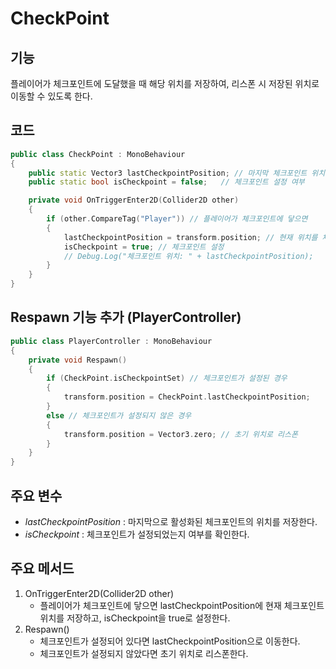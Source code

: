 # CheckPoint
## 기능
플레이어가 체크포인트에 도달했을 때 해당 위치를 저장하여, 리스폰 시 저장된 위치로 이동할 수 있도록 한다.

## 코드
```C++
public class CheckPoint : MonoBehaviour
{
    public static Vector3 lastCheckpointPosition; // 마지막 체크포인트 위치 저장
    public static bool isCheckpoint = false;   // 체크포인트 설정 여부

    private void OnTriggerEnter2D(Collider2D other)
    {
        if (other.CompareTag("Player")) // 플레이어가 체크포인트에 닿으면
        {
            lastCheckpointPosition = transform.position; // 현재 위치를 체크포인트로 설정
            isCheckpoint = true; // 체크포인트 설정
            // Debug.Log("체크포인트 위치: " + lastCheckpointPosition);
        }
    }
}
```

## Respawn 기능 추가 (PlayerController)
```C++
public class PlayerController : MonoBehaviour
{
    private void Respawn()
    {
        if (CheckPoint.isCheckpointSet) // 체크포인트가 설정된 경우
        {
            transform.position = CheckPoint.lastCheckpointPosition;
        }
        else // 체크포인트가 설정되지 않은 경우
        {
            transform.position = Vector3.zero; // 초기 위치로 리스폰
        }
    }
}
```

## 주요 변수
- *lastCheckpointPosition* : 마지막으로 활성화된 체크포인트의 위치를 저장한다.
- *isCheckpoint* : 체크포인트가 설정되었는지 여부를 확인한다.

## 주요 메서드
1. OnTriggerEnter2D(Collider2D other)
      - 플레이어가 체크포인트에 닿으면 lastCheckpointPosition에 현재 체크포인트 위치를 저장하고, isCheckpoint을 true로 설정한다.
2. Respawn()
      - 체크포인트가 설정되어 있다면 lastCheckpointPosition으로 이동한다.
      - 체크포인트가 설정되지 않았다면 초기 위치로 리스폰한다.
